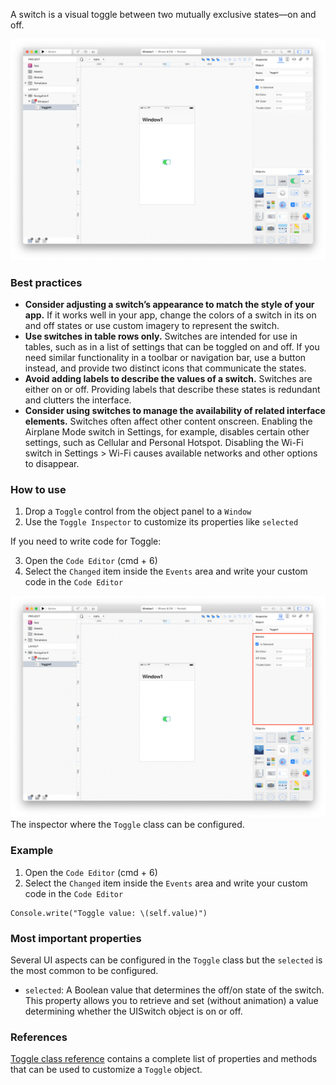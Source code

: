 A switch is a visual toggle between two mutually exclusive states—on and off.

![Toggle](../images/creo/toggle1.png)

### Best practices
* **Consider adjusting a switch’s appearance to match the style of your app.** If it works well in your app, change the colors of a switch in its on and off states or use custom imagery to represent the switch.
* **Use switches in table rows only.** Switches are intended for use in tables, such as in a list of settings that can be toggled on and off. If you need similar functionality in a toolbar or navigation bar, use a button instead, and provide two distinct icons that communicate the states.
* **Avoid adding labels to describe the values of a switch.** Switches are either on or off. Providing labels that describe these states is redundant and clutters the interface.
* **Consider using switches to manage the availability of related interface elements.** Switches often affect other content onscreen. Enabling the Airplane Mode switch in Settings, for example, disables certain other settings, such as Cellular and Personal Hotspot. Disabling the Wi-Fi switch in Settings > Wi-Fi causes available networks and other options to disappear.

### How to use
1. Drop a `Toggle` control from the object panel to a `Window`
2. Use the `Toggle Inspector` to customize its properties like `selected`

If you need to write code for Toggle:

3. Open the `Code Editor` (cmd + 6)
4. Select the `Changed` item inside the `Events` area and write your custom code in the `Code Editor`

![`Toggle` inspector](../images/creo/toggle2.png)
The inspector where the `Toggle` class can be configured.

### Example
1. Open the `Code Editor` (cmd + 6)
2. Select the `Changed` item inside the `Events` area and write your custom code in the `Code Editor`
```
Console.write("Toggle value: \(self.value)")
```

### Most important properties
Several UI aspects can be configured in the `Toggle` class but the `selected` is the most common to be configured.
- `selected`: A Boolean value that determines the off/on state of the switch. This property allows you to retrieve and set (without animation) a value determining whether the UISwitch object is on or off.

### References
[Toggle class reference](../classes/Toggle.html) contains a complete list of properties and methods that can be used to customize a `Toggle` object.
